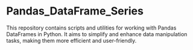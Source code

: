 # Pandas_DataFrame_Series
This repository contains scripts and utilities for working with Pandas DataFrames in Python. It aims to simplify and enhance data manipulation tasks, making them more efficient and user-friendly.
